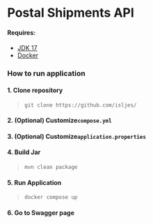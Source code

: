 # Postal Shipments API

#### Requires:

* [JDK 17](https://www.oracle.com/java/technologies/downloads/#java17)
* [Docker](https://www.docker.com/)

### How to run application

#### 1. Clone repository

> `git clone https://github.com/isljes/`

#### 2. (Optional) Customize`compose.yml`

#### 3. (Optional) Customize`application.properties`


#### 4. Build Jar
> `mvn clean package`

#### 5. Run Application
> `docker compose up`

#### 6. Go to Swagger page

